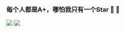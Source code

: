 ### 每个人都是A+，哪怕我只有一个Star 🤔 🤔

<p align='justify'>
  <img src = "https://github-readme-stats.vercel.app/api?username=zxl7&count_private=true&show_icons=true&line_height=40">
  <img src = "https://github-readme-stats.vercel.app/api/top-langs/?username=zxl7">
</p>
